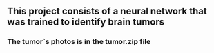## This project consists of a neural network that was trained to identify brain tumors
### The tumor`s photos is in the tumor.zip file 
